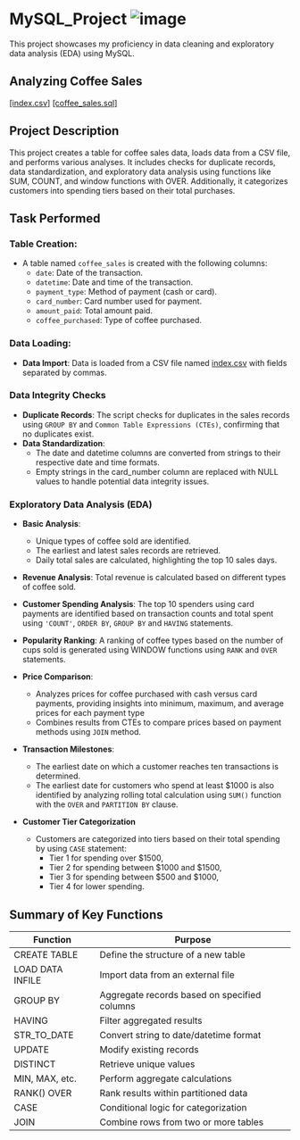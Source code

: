 # MySQL_Project ![image](https://github.com/user-attachments/assets/037eaeca-bc59-4be5-8f90-a009f3125fe3)

This project showcases my proficiency in data cleaning and exploratory data analysis (EDA) using MySQL.

## Analyzing Coffee Sales
[[index.csv]](https://github.com/zhi-hern/MySQL_Project/blob/main/index.csv) [[coffee_sales.sql]](https://github.com/zhi-hern/MySQL_Project/blob/main/coffee_sales.sql)
## Project Description
This project creates a table for coffee sales data, loads data from a CSV file, and performs various analyses. It includes checks for duplicate records, data standardization, and exploratory data analysis using functions like SUM, COUNT, and window functions with OVER. Additionally, it categorizes customers into spending tiers based on their total purchases.

## Task Performed
### Table Creation: 
  - A table named `coffee_sales` is created with the following columns:
    - `date`: Date of the transaction.
    - `datetime`: Date and time of the transaction.
    - `payment_type`: Method of payment (cash or card).
    - `card_number`: Card number used for payment.
    - `amount_paid`: Total amount paid.
    - `coffee_purchased`: Type of coffee purchased.

### Data Loading: 
  - **Data Import**: Data is loaded from a CSV file named [index.csv](https://github.com/zhi-hern/MySQL_Project/blob/main/index.csv) with fields separated by commas.

### Data Integrity Checks
  - **Duplicate Records**: The script checks for duplicates in the sales records using `GROUP BY` and `Common Table Expressions (CTEs)`, confirming that no duplicates exist.
  - **Data Standardization**:
    - The date and datetime columns are converted from strings to their respective         date and time formats.
    - Empty strings in the card_number column are replaced with NULL values to             handle potential data integrity issues.

### Exploratory Data Analysis (EDA)
  - **Basic Analysis**:
    - Unique types of coffee sold are identified.
    - The earliest and latest sales records are retrieved.
    - Daily total sales are calculated, highlighting the top 10 sales days.
      
  - **Revenue Analysis**: Total revenue is calculated based on different types of coffee sold.
    
  - **Customer Spending Analysis**: The top 10 spenders using card payments are identified based on transaction counts and total spent using `'COUNT'`, `ORDER BY`, `GROUP BY` and `HAVING` statements.
    
  - **Popularity Ranking**: A ranking of coffee types based on the number of cups sold is generated using WINDOW functions using `RANK` and `OVER` statements.
    
  - **Price Comparison**:
    - Analyzes prices for coffee purchased with cash versus card payments, providing insights into minimum, maximum, and average prices for each payment type
    - Combines results from CTEs to compare prices based on payment methods using `JOIN` method.
      
  - **Transaction Milestones**:
    - The earliest date on which a customer reaches ten transactions is determined.
    - The earliest date for customers who spend at least $1000 is also identified by analyzing rolling total calculation using `SUM()` function with the `OVER` and `PARTITION BY` clause.
      
  - **Customer Tier Categorization**
    - Customers are categorized into tiers based on their total spending by using `CASE` statement:
      - Tier 1 for spending over $1500,
      - Tier 2 for spending between $1000 and $1500,
      - Tier 3 for spending between $500 and $1000,
      - Tier 4 for lower spending.

## Summary of Key Functions
| Function	  | Purpose     |
| ----------- | ------------- |
|CREATE TABLE	| Define the structure of a new table|
|LOAD DATA INFILE| Import data from an external file|
|GROUP BY	| Aggregate records based on specified columns|
|HAVING	| Filter aggregated results|
|STR_TO_DATE | Convert string to date/datetime format|
|UPDATE	| Modify existing records|
|DISTINCT	| Retrieve unique values|
|MIN, MAX, etc.	| Perform aggregate calculations|
|RANK() OVER	| Rank results within partitioned data|
|CASE	| Conditional logic for categorization|
|JOIN	| Combine rows from two or more tables|
